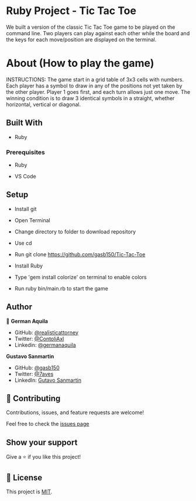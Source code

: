 # Ruby Project - Tic Tac Toe

We built a version of the classic Tic Tac Toe game to be played on the command line. Two players can play against each other while the board and the keys for each move/position are displayed on the terminal.

# About (How to play the game)

INSTRUCTIONS: The game start in a grid table of 3x3 cells with numbers. Each player has a symbol to draw in any of the positions not yet taken by the other player. Player 1 goes first, and each turn allows just one move. The winning condition is to draw 3 identical symbols in a straight, whether horizontal, vertical or diagonal.

## Built With

- Ruby

### Prerequisites

- Ruby

- VS Code

## Setup

- Install git

- Open Terminal

- Change directory to folder to download repository

- Use cd <file-path>

- Run git clone https://github.com/gasb150/Tic-Tac-Toe

- Install Ruby

- Type 'gem install colorize' on terminal to enable colors

- Run ruby bin/main.rb to start the game


## Author


👤 **German Aquila**

- GitHub: [@realisticattorney](https://github.com/realisticattorney)
- Twitter: [@ContoliAxl](https://www.twitter.com/contoliaxl)
- Linkedin: [@germanaquila](https://www.linkedin.com/in/german-aquila-55a9171b5/)

**Gustavo Sanmartin**

- GitHub: [@gasb150](https://github.com/gasb150)
- Twitter: [@7aves](https://twitter.com/7aves)
- LinkedIn: [Gutavo Sanmartin](https://www.linkedin.com/in/gustavo-sanmartin-b3b68261/)


## 🤝 Contributing

Contributions, issues, and feature requests are welcome!

Feel free to check the [issues page](https://github.com/gasb150/Tic-Tac-Toe)

## Show your support

Give a ⭐️ if you like this project!

## 📝 License

This project is [MIT](./LICENSE).